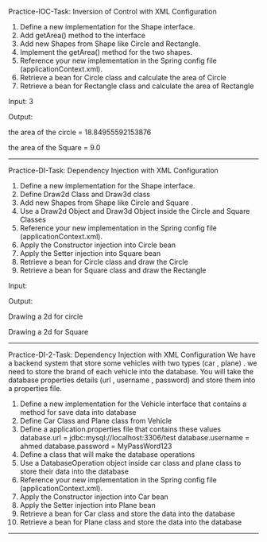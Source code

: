 Practice-IOC-Task: Inversion of Control with XML Configuration   
1) Define a new implementation for the Shape interface.
2) Add getArea() method to the interface
3) Add new Shapes from Shape like Circle and Rectangle.
4) Implement the getArea() method for the two shapes.
5) Reference your new implementation in the Spring config file (applicationContext.xml).
6) Retrieve a bean for Circle class and calculate the area of Circle
7) Retrieve a bean for Rectangle class and calculate the area of Rectangle
   
Input:
  3
  
Output:

  the area of the circle = 18.84955592153876
  
  the area of the Square = 9.0

********************************************************************************************************************************************************************************************************************

Practice-DI-Task: Dependency Injection with XML Configuration
1) Define a new implementation for the Shape interface.
2) Define Draw2d Class and Draw3d class
3) Add new Shapes from Shape like Circle and Square .
4) Use a Draw2d Object and Draw3d Object inside the Circle and Square Classes
5) Reference your new implementation in the Spring config file (applicationContext.xml).
6) Apply the Constructor injection into Circle bean
7) Apply the Setter injection into Square bean
8) Retrieve a bean for Circle class and draw the Circle
9) Retrieve a bean for Square class and draw the Rectangle
    
Input:

Output:

  Drawing a 2d for circle
  
  Drawing a 2d for Square

********************************************************************************************************************************************************************************************************************

Practice-DI-2-Task: Dependency Injection with XML Configuration
We have a backend system that store some vehicles with two types (car , plane) . we need to store the brand of each vehicle into the database.  You will take the database properties details (url , username , password) and store them into a properties file.
1) Define a new implementation for the Vehicle interface that contains a method for save data into database
2) Define Car Class and Plane class from Vehicle
3) Define a application.properties file that contains these values
   database.url = jdbc:mysql://localhost:3306/test
   database.username = ahmed
   database.password = MyPassWord123
4) Define a class that will make the database operations
5) Use a DatabaseOperation object inside car class and plane class to store their data into the database
6) Reference your new implementation in the Spring config file (applicationContext.xml).
7) Apply the Constructor injection into Car bean
8) Apply the Setter injection into Plane bean
9) Retrieve a bean for Car class and store the data into the database
10) Retrieve a bean for Plane class and store the data into the database

********************************************************************************************************************************************************************************************************************


